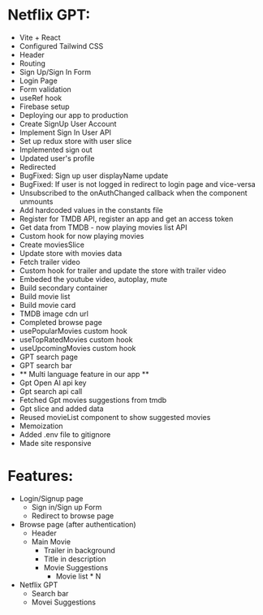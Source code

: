# Netflix GPT:
- Vite + React
- Configured Tailwind CSS
- Header
- Routing
- Sign Up/Sign In Form
- Login Page
- Form validation
- useRef hook
- Firebase setup
- Deploying our app to production
- Create SignUp User Account
- Implement Sign In User API
- Set up redux store with user slice
- Implemented sign out
- Updated user's profile
- Redirected
- BugFixed: Sign up user displayName update
- BugFixed: If user is not logged in redirect to login page and vice-versa
- Unsubscribed to the onAuthChanged callback when the component unmounts
- Add hardcoded values in the constants file
- Register for TMDB API, register an app and get an access token
- Get data from TMDB - now playing movies list API
- Custom hook for now playing movies
- Create moviesSlice
- Update store with movies data
- Fetch trailer video
- Custom hook for trailer and update the store with trailer video
- Embeded the youtube video, autoplay, mute
- Build secondary container
- Build movie list
- Build movie card
- TMDB image cdn url
- Completed browse page
- usePopularMovies custom hook
- useTopRatedMovies custom hook
- useUpcomingMovies custom hook
- GPT search page
- GPT search bar
- ** Multi language feature in our app **
- Gpt Open AI api key
- Gpt search api call
- Fetched Gpt movies suggestions from tmdb
- Gpt slice and added data
- Reused movieList component to show suggested movies
- Memoization
- Added .env file to gitignore
- Made site responsive


# Features:
- Login/Signup page
  - Sign in/Sign up Form
  - Redirect to browse page
- Browse page (after authentication)
  - Header
  - Main Movie
    - Trailer in background
    - Title in description
    - Movie Suggestions
      - Movie list * N
- Netflix GPT
  - Search bar
  - Movei Suggestions